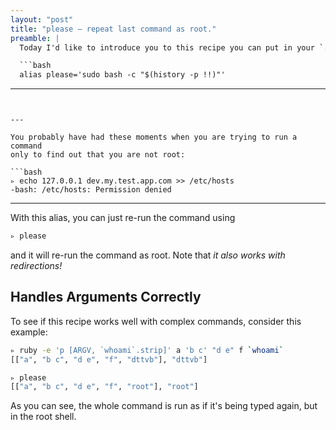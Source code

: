 ```yaml
---
layout: "post"
title: "please — repeat last command as root."
preamble: |
  Today I'd like to introduce you to this recipe you can put in your `.bashrc`:

  ```bash
  alias please='sudo bash -c "$(history -p !!)"'
  ```
---
```


---

You probably have had these moments when you are trying to run a command
only to find out that you are not root:

```bash
▹ echo 127.0.0.1 dev.my.test.app.com >> /etc/hosts
-bash: /etc/hosts: Permission denied
```

---

With this alias, you can just re-run the command using

```bash
▹ please
```

and it will re-run the command as root.
Note that _it also works with redirections!_


Handles Arguments Correctly
---------------------------

To see if this recipe works well with complex commands,
consider this example:

```bash
▹ ruby -e 'p [ARGV, `whoami`.strip]' a 'b c' "d e" f `whoami`
[["a", "b c", "d e", "f", "dttvb"], "dttvb"]

▹ please
[["a", "b c", "d e", "f", "root"], "root"]
```

As you can see, the whole command is run
as if it's being typed again, but in the root shell.

















